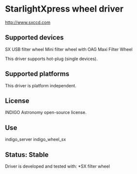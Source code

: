 # StarlightXpress wheel driver

http://www.sxccd.com

## Supported devices

SX USB filter wheel
Mini filter wheel with OAG
Maxi Filter Wheel

This driver supports hot-plug (single devices).

## Supported platforms

This driver is platform independent.

## License

INDIGO Astronomy open-source license.

## Use

indigo_server indigo_wheel_sx

## Status: Stable

Driver is developed and tested with:
*SX filter wheel
